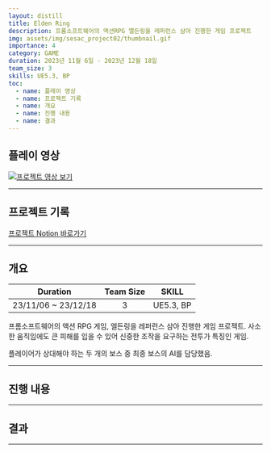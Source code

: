 ```yaml
---
layout: distill
title: Elden Ring
description: 프롬소프트웨어의 액션RPG 엘든링을 레퍼런스 삼아 진행한 게임 프로젝트
img: assets/img/sesac_project02/thumbnail.gif
importance: 4
category: GAME
duration: 2023년 11월 6일 - 2023년 12월 18일
team_size: 3
skills: UE5.3, BP
toc:
  - name: 플레이 영상
  - name: 프로젝트 기록
  - name: 개요
  - name: 진행 내용
  - name: 결과
---
```


## 플레이 영상

[![프로젝트 영상 보기](https://img.youtube.com/vi/vwTZQs57Ioo/0.jpg)](https://youtu.be/vwTZQs57Ioo "프로젝트 영상 - 클릭하여 시청")

---

## 프로젝트 기록

<a href="https://www.notion.so/2-7fb620e4df97455f96dd6834f155dff0?pvs=4" target="_blank">프로젝트 Notion 바로가기</a>

---

## 개요

|       Duration       |      Team Size     |      SKILL      |
| :------------------: | :----------------: | :-------------: |
| 23/11/06 ~ 23/12/18  |         3          |    UE5.3, BP    |

프롬소프트웨어의 액션 RPG 게임, 엘든링을 레퍼런스 삼아 진행한 게임 프로젝트.
사소한 움직임에도 큰 피해를 입을 수 있어 신중한 조작을 요구하는 전투가 특징인 게임.

플레이어가 상대해야 하는 두 개의 보스 중 최종 보스의 AI를 담당했음.

---

## 진행 내용



---

## 결과



---
